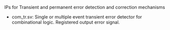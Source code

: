 IPs for Transient and permanent error detection and correction mechanisms

* com\_tr.sv: Single or multiple event transient error detector for
  combinational logic. Registered output error signal. 
